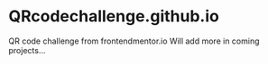 # QRcodechallenge.github.io
QR code challenge from frontendmentor.io
Will add more in coming projects...
